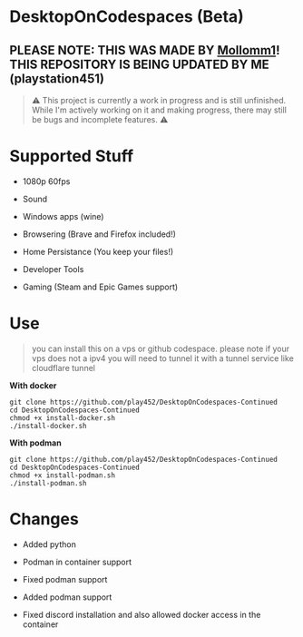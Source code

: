 # DesktopOnCodespaces (Beta)
## PLEASE NOTE: THIS WAS MADE BY [**Mollomm1**](https://git.mollomm1.dev/Mollomm1/DesktopOnCodespaces)! THIS REPOSITORY IS BEING UPDATED BY ME (playstation451)

> ⚠️ This project is currently a work in progress and is still unfinished. While I'm actively working on it and making progress, there may still be bugs and incomplete features. ⚠️

# Supported Stuff

* 1080p 60fps

* Sound

* Windows apps (wine)

* Browsering (Brave and Firefox included!)

* Home Persistance (You keep your files!)

* Developer Tools

* Gaming (Steam and Epic Games support)

# Use

> you can install this on a vps or github codespace.
> please note if your vps does not a ipv4 you will need to tunnel it with a tunnel service like cloudflare tunnel

**With docker**
```
git clone https://github.com/play452/DesktopOnCodespaces-Continued
cd DesktopOnCodespaces-Continued
chmod +x install-docker.sh
./install-docker.sh
```

**With podman**
```
git clone https://github.com/play452/DesktopOnCodespaces-Continued
cd DesktopOnCodespaces-Continued
chmod +x install-podman.sh
./install-podman.sh
```

# Changes
- Added python

- Podman in container support

- Fixed podman support

- Added podman support

- Fixed discord installation and also allowed docker access in the container
